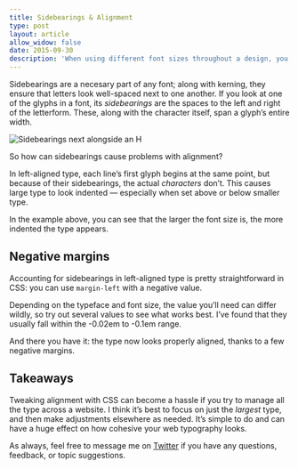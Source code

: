 ```yaml
---
title: Sidebearings & Alignment
type: post
layout: article
allow_widow: false
date: 2015-09-30
description: 'When using different font sizes throughout a design, you’ll need to account for sidebearings to keep the type looking properly aligned.'
---
```


Sidebearings are a necesary part of any font; along with kerning, they ensure that letters look well-spaced next to one another. If you look at one of the glyphs in a font, its _sidebearings_ are the spaces to the left and right of the letterform. These, along with the character itself, span a glyph’s entire width.

![Sidebearings next alongside an H](/images/sidebearings-glyph.svg)

So how can sidebearings cause problems with alignment?

In left-aligned type, each line’s first glyph begins at the same point, but because of their sidebearings, the actual _characters_ don’t. This causes large type to look indented — especially when set above or below smaller type.

<CodePen
  height='650'
  id='43118a0bceea2de380f87402ff75f3c8'
  title='Misaligned headings of different sizes'
/>

In the example above, you can see that the larger the font size is, the more indented the type appears.

## Negative margins

Accounting for sidebearings in left-aligned type is pretty straightforward in CSS: you can use `margin-left` with a negative value.

Depending on the typeface and font size, the value you’ll need can differ wildly, so try out several values to see what works best. I’ve found that they usually fall within the -0.02em to -0.1em range.

<CodePen
  height='650'
  id='17300c1454dcfc16c02cc3fba9546333'
  title='Left-aligned headings of different sizes'
/>

And there you have it: the type now looks properly aligned, thanks to a few negative margins.

## Takeaways

Tweaking alignment with CSS can become a hassle if you try to manage all the type across a website. I think it’s best to focus on just the _largest_ type, and then make adjustments elsewhere as needed. It’s simple to do and can have a huge effect on how cohesive your web typography looks.

As always, feel free to message me on [Twitter][twitter] if you have any questions, feedback, or topic suggestions.

[twitter]: https://twitter.com/johndjameson
